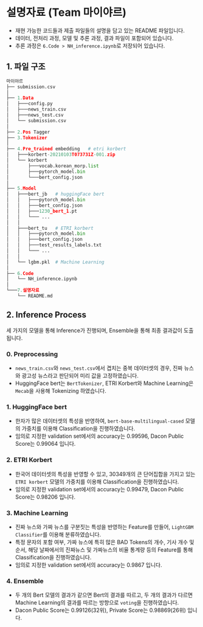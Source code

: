 # 설명자료 (Team 마이야르)

- 재현 가능한 코드들과 제출 파일들의 설명을 담고 있는 README 파일입니다.
- 데이터, 전처리 과정, 모델 및 추론 과정, 결과 파일이 포함되어 있습니다.
- 추론 과정은 `6.Code > NH_inference.ipynb`로 저장되어 있습니다.

## 1. 파일 구조

```python
마이야르
├── submission.csv
│
├── 1.Data     
│   ├───config.py
│   ├───news_train.csv
│   ├───news_test.csv
│   └── submission.csv
│
├── 2.Pos Tagger    
├── 3.Tokenizer
│
├── 4.Pre_trained embedding   # etri korbert 
│   ├───korbert-20210103T073731Z-001.zip
│   └── korbert
│       ├───vocab.korean_morp.list
│       ├───pytorch_model.bin
│       └───bert_config.json
│
├── 5.Model
│   ├───bert_jb   # huggingFace bert 
│   │   ├───pytorch_model.bin
│   │   ├───bert_config.json
│   │   ├───1230_bert_1.pt
│   │   └─── ...
│   │
│   ├───bert_tu   # ETRI korbert
│   │   ├───pytorch_model.bin
│   │   ├───bert_config.json
│   │   ├───test_results_labels.txt 
│   │   └─── ...
│   │
│   └── lgbm.pkl  # Machine Learning 
│
├── 6.Code 
│   └── NH_inference.ipynb
│
└───7.설명자료      
    └── README.md 

```

## 2. Inference Process 

세 가지의 모델을 통해 Inference가 진행되며, Ensemble을 통해 최종 결과값이 도출됩니다. 

### 0. Preprocessing 
* ```news_train.csv```와 ```news_test.csv```에서 겹치는 중복 데이터셋의 경우, 진짜 뉴스와 광고성 뉴스라고 판단되어 미리 값을 고정하였습니다. 
* HuggingFace bert는 ```BertTokenizer```, ETRI Korbert와 Machine Learning은 ```Mecab```을 사용해 Tokenizing 하였습니다. 

### 1. HuggingFace bert 
* 한자가 많은 데이터셋의 특성을 반영하여, ```bert-base-multilingual-cased``` 모델의 가중치를 이용해 Classification을 진행하였습니다. 
* 임의로 지정한 validation set에서의 accuracy는 0.99596, Dacon Public Score는 0.99064 입니다. 

### 2. ETRI Korbert 
* 한국어 데이터셋의 특성을 반영할 수 있고, 30349개의 큰 단어집합을 가지고 있는 ```ETRI korbert``` 모델의 가중치를 이용해 Classification을 진행하였습니다. 
* 임의로 지정한 validation set에서의 accuracy는 0.99479, Dacon Public Score는 0.98206 입니다. 

### 3. Machine Learning  
* 진짜 뉴스와 가짜 뉴스를 구분짓는 특성을 반영하는 Feature를 만들어, ```LightGBM Classifier```를 이용해 분류하였습니다. 
* 특정 문자의 포함 여부, 가짜 뉴스에 특히 많은 BAD Tokens의 개수, 기사 개수 및 순서, 해당 날짜에서의 진짜뉴스 및 가짜뉴스의 비율 통계량 등의 Feature를 통해 Classification을 진행하였습니다. 
* 임의로 지정한 validation set에서의 accuracy는 0.9867 입니다. 

### 4. Ensemble 
* 두 개의 Bert 모델의 결과가 같으면 Bert의 결과를 따르고, 두 개의 결과가 다르면 Machine Learning의 결과를 따르는 방향으로 ```voting```을 진행하였습니다. 
* Dacon Public Score는 0.99126(32위), Private Score는 0.98869(26위) 입니다. 



